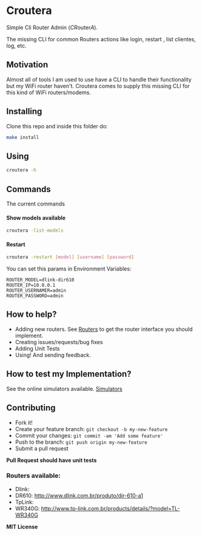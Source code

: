 # Croutera
Simple Cli Router Admin (*CR*outer*A*).

The missing CLI for common Routers actions like login, restart , list clientes, log, etc.

## Motivation
Almost all of tools I am used to use have a CLI to handle their functionality
but my WiFi router haven't. Croutera comes to supply this missing CLI for this
kind of WiFi routers/modems.

## Installing
Clone this repo and inside this folder do:
```bash
make install
```

## Using
```bash
croutera -h
```

## Commands
The current commands

#### Show models available
```bash
croutera -list-models
```

#### Restart
```bash
croutera -restart [model] [username] [password]
```
You can set this params in Environment Variables:
```
ROUTER_MODEL=dlink-dir610
ROUTER_IP=10.0.0.1
ROUTER_USERNAMER=admin
ROUTER_PASSWORD=admin
```
## How to help?
 - Adding new routers. See [Routers](https://github.com/cristianoliveira/croutera/blob/master/croutera/models/base.py) to get the router interface you should implement.
 - Creating issues/requests/bug fixes
 - Adding Unit Tests
 - Using! And sending feedback.

## How to test my Implementation?
 See the online simulators available. [Simulators](https://github.com/cristianoliveira/croutera/issues/11)

## Contributing
 - Fork it!
 - Create your feature branch: `git checkout -b my-new-feature`
 - Commit your changes: `git commit -am 'Add some feature'`
 - Push to the branch: `git push origin my-new-feature`
 - Submit a pull request

**Pull Request should have unit tests**

### Routers available:
 - Dlink:
  - DR610: http://www.dlink.com.br/produto/dir-610-a1
 - TpLink:
  - WR340G: http://www.tp-link.com.br/products/details/?model=TL-WR340G

**MIT License**
